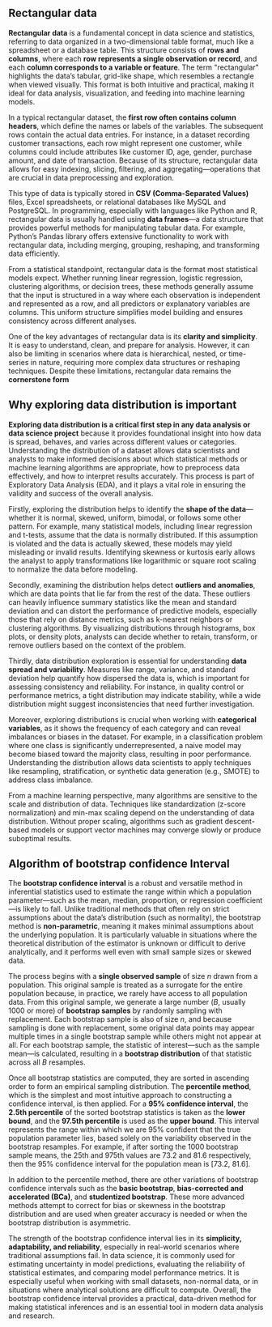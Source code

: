 ## Rectangular data
**Rectangular data** is a fundamental concept in data science and statistics, referring to data organized in a two-dimensional table format, much like a spreadsheet or a database table. This structure consists of **rows and columns**, where each **row represents a single observation or record**, and each **column corresponds to a variable or feature**. The term "rectangular" highlights the data’s tabular, grid-like shape, which resembles a rectangle when viewed visually. This format is both intuitive and practical, making it ideal for data analysis, visualization, and feeding into machine learning models.

In a typical rectangular dataset, the **first row often contains column headers**, which define the names or labels of the variables. The subsequent rows contain the actual data entries. For instance, in a dataset recording customer transactions, each row might represent one customer, while columns could include attributes like customer ID, age, gender, purchase amount, and date of transaction. Because of its structure, rectangular data allows for easy indexing, slicing, filtering, and aggregating—operations that are crucial in data preprocessing and exploration.

This type of data is typically stored in **CSV (Comma-Separated Values)** files, Excel spreadsheets, or relational databases like MySQL and PostgreSQL. In programming, especially with languages like Python and R, rectangular data is usually handled using **data frames**—a data structure that provides powerful methods for manipulating tabular data. For example, Python’s Pandas library offers extensive functionality to work with rectangular data, including merging, grouping, reshaping, and transforming data efficiently.

From a statistical standpoint, rectangular data is the format most statistical models expect. Whether running linear regression, logistic regression, clustering algorithms, or decision trees, these methods generally assume that the input is structured in a way where each observation is independent and represented as a row, and all predictors or explanatory variables are columns. This uniform structure simplifies model building and ensures consistency across different analyses.

One of the key advantages of rectangular data is its **clarity and simplicity**. It is easy to understand, clean, and prepare for analysis. However, it can also be limiting in scenarios where data is hierarchical, nested, or time-series in nature, requiring more complex data structures or reshaping techniques. Despite these limitations, rectangular data remains the **cornerstone form**
## Why exploring data distribution is important
**Exploring data distribution is a critical first step in any data analysis or data science project** because it provides foundational insight into how data is spread, behaves, and varies across different values or categories. Understanding the distribution of a dataset allows data scientists and analysts to make informed decisions about which statistical methods or machine learning algorithms are appropriate, how to preprocess data effectively, and how to interpret results accurately. This process is part of Exploratory Data Analysis (EDA), and it plays a vital role in ensuring the validity and success of the overall analysis.

Firstly, exploring the distribution helps to identify the **shape of the data**—whether it is normal, skewed, uniform, bimodal, or follows some other pattern. For example, many statistical models, including linear regression and t-tests, assume that the data is normally distributed. If this assumption is violated and the data is actually skewed, these models may yield misleading or invalid results. Identifying skewness or kurtosis early allows the analyst to apply transformations like logarithmic or square root scaling to normalize the data before modeling.

Secondly, examining the distribution helps detect **outliers and anomalies**, which are data points that lie far from the rest of the data. These outliers can heavily influence summary statistics like the mean and standard deviation and can distort the performance of predictive models, especially those that rely on distance metrics, such as k-nearest neighbors or clustering algorithms. By visualizing distributions through histograms, box plots, or density plots, analysts can decide whether to retain, transform, or remove outliers based on the context of the problem.

Thirdly, data distribution exploration is essential for understanding **data spread and variability**. Measures like range, variance, and standard deviation help quantify how dispersed the data is, which is important for assessing consistency and reliability. For instance, in quality control or performance metrics, a tight distribution may indicate stability, while a wide distribution might suggest inconsistencies that need further investigation.

Moreover, exploring distributions is crucial when working with **categorical variables**, as it shows the frequency of each category and can reveal imbalances or biases in the dataset. For example, in a classification problem where one class is significantly underrepresented, a naive model may become biased toward the majority class, resulting in poor performance. Understanding the distribution allows data scientists to apply techniques like resampling, stratification, or synthetic data generation (e.g., SMOTE) to address class imbalance.

From a machine learning perspective, many algorithms are sensitive to the scale and distribution of data. Techniques like standardization (z-score normalization) and min-max scaling depend on the understanding of data distribution. Without proper scaling, algorithms such as gradient descent-based models or support vector machines may converge slowly or produce suboptimal results.

## Algorithm of bootstrap confidence Interval
The **bootstrap confidence interval** is a robust and versatile method in inferential statistics used to estimate the range within which a population parameter—such as the mean, median, proportion, or regression coefficient—is likely to fall. Unlike traditional methods that often rely on strict assumptions about the data’s distribution (such as normality), the bootstrap method is **non-parametric**, meaning it makes minimal assumptions about the underlying population. It is particularly valuable in situations where the theoretical distribution of the estimator is unknown or difficult to derive analytically, and it performs well even with small sample sizes or skewed data.

The process begins with a **single observed sample** of size _n_ drawn from a population. This original sample is treated as a surrogate for the entire population because, in practice, we rarely have access to all population data. From this original sample, we generate a large number (_B_, usually 1000 or more) of **bootstrap samples** by randomly sampling with replacement. Each bootstrap sample is also of size _n_, and because sampling is done with replacement, some original data points may appear multiple times in a single bootstrap sample while others might not appear at all. For each bootstrap sample, the statistic of interest—such as the sample mean—is calculated, resulting in a **bootstrap distribution** of that statistic across all _B_ resamples.

Once all bootstrap statistics are computed, they are sorted in ascending order to form an empirical sampling distribution. The **percentile method**, which is the simplest and most intuitive approach to constructing a confidence interval, is then applied. For a **95% confidence interval**, the **2.5th percentile** of the sorted bootstrap statistics is taken as the **lower bound**, and the **97.5th percentile** is used as the **upper bound**. This interval represents the range within which we are 95% confident that the true population parameter lies, based solely on the variability observed in the bootstrap resamples. For example, if after sorting the 1000 bootstrap sample means, the 25th and 975th values are 73.2 and 81.6 respectively, then the 95% confidence interval for the population mean is [73.2, 81.6].

In addition to the percentile method, there are other variations of bootstrap confidence intervals such as the **basic bootstrap**, **bias-corrected and accelerated (BCa)**, and **studentized bootstrap**. These more advanced methods attempt to correct for bias or skewness in the bootstrap distribution and are used when greater accuracy is needed or when the bootstrap distribution is asymmetric.

The strength of the bootstrap confidence interval lies in its **simplicity, adaptability, and reliability**, especially in real-world scenarios where traditional assumptions fail. In data science, it is commonly used for estimating uncertainty in model predictions, evaluating the reliability of statistical estimates, and comparing model performance metrics. It is especially useful when working with small datasets, non-normal data, or in situations where analytical solutions are difficult to compute. Overall, the bootstrap confidence interval provides a practical, data-driven method for making statistical inferences and is an essential tool in modern data analysis and research.

